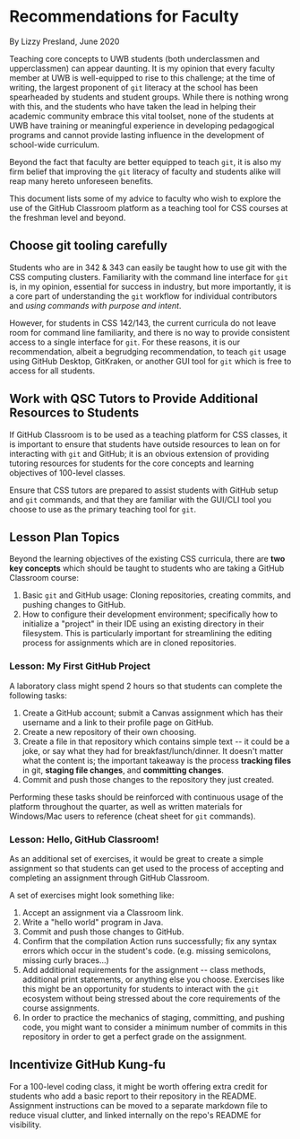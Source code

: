 # Recommendations for Faculty

By Lizzy Presland, June 2020

Teaching core concepts to UWB students (both underclassmen and upperclassmen) can appear daunting. It is my opinion that every faculty member at UWB is well-equipped to rise to this challenge; at the time of writing, the largest proponent of `git` literacy at the school has been spearheaded by students and student groups. While there is nothing wrong with this, and the students who have taken the lead in helping their academic community embrace this vital toolset, none of the students at UWB have training or meaningful experience in developing pedagogical programs and cannot provide lasting influence in the development of school-wide curriculum.

Beyond the fact that faculty are better equipped to teach `git`, it is also my firm belief that improving the `git` literacy of faculty and students alike will reap many hereto unforeseen benefits. 

This document lists some of my advice to faculty who wish to explore the use of the GitHub Classroom platform as a teaching tool for CSS courses at the freshman level and beyond.

## Choose git tooling carefully

Students who are in 342 & 343 can easily be taught how to use git with the CSS computing clusters. Familiarity with the command line interface for `git` is, in my opinion, essential for success in industry, but more importantly, it is a core part of understanding the `git` workflow for individual contributors and _using commands with purpose and intent_.

However, for students in CSS 142/143, the current curricula do not leave room for command line familiarity, and there is no way to provide consistent access to a single interface for `git`. For these reasons, it is our recommendation, albeit a begrudging recommendation, to teach `git` usage using GitHub Desktop, GitKraken, or another GUI tool for `git` which is free to access for all students.

## Work with QSC Tutors to Provide Additional Resources to Students

If GitHub Classroom is to be used as a teaching platform for CSS classes, it is important to ensure that students have outside resources to lean on for interacting with `git` and GitHub; it is an obvious extension of providing tutoring resources for students for the core concepts and learning objectives of 100-level classes.

Ensure that CSS tutors are prepared to assist students with GitHub setup and `git` commands, and that they are familiar with the GUI/CLI tool you choose to use as the primary teaching tool for `git`.

## Lesson Plan Topics

Beyond the learning objectives of the existing CSS curricula, there are **two key concepts** which should be taught to students who are taking a GitHub Classroom course:

1. Basic `git` and GitHub usage: Cloning repositories, creating commits, and pushing changes to GitHub.
2. How to configure their development environment; specifically how to initialize a "project" in their IDE using an existing directory in their filesystem. This is particularly important for streamlining the editing process for assignments which are in cloned repositories.

### Lesson: My First GitHub Project

A laboratory class might spend 2 hours so that students can complete the following tasks:

1. Create a GitHub account; submit a Canvas assignment which has their username and a link to their profile page on GitHub.
2. Create a new repository of their own choosing.
3. Create a file in that repository which contains simple text -- it could be a joke, or say what they had for breakfast/lunch/dinner. It doesn't matter what the content is; the important takeaway is the process **tracking files** in git, **staging file changes**, and **committing changes**.
4. Commit and push those changes to the repository they just created.

Performing these tasks should be reinforced with continuous usage of the platform throughout the quarter, as well as written materials for Windows/Mac users to reference (cheat sheet for `git` commands).

### Lesson: Hello, GitHub Classroom!

As an additional set of exercises, it would be great to create a simple assignment so that students can get used to the process of accepting and completing an assignment through GitHub Classroom.

A set of exercises might look something like:

1. Accept an assignment via a Classroom link.
2. Write a "hello world" program in Java.
3. Commit and push those changes to GitHub.
4. Confirm that the compilation Action runs successfully; fix any syntax errors which occur in the student's code. (e.g. missing semicolons, missing curly braces...)
5. Add additional requirements for the assignment -- class methods, additional print statements, or anything else you choose. Exercises like this might be an opportunity for students to interact with the `git` ecosystem without being stressed about the core requirements of the course assignments.
6. In order to practice the mechanics of staging, committing, and pushing code, you might want to consider a minimum number of commits in this repository in order to get a perfect grade on the assignment.

## Incentivize GitHub Kung-fu

For a 100-level coding class, it might be worth offering extra credit for students who add a basic report to their repository in the README. Assignment instructions can be moved to a separate markdown file to reduce visual clutter, and linked internally on the repo's README for visibility.

